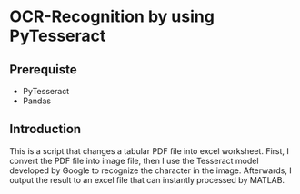 # OCR-Recognition by using PyTesseract

## Prerequiste

* PyTesseract
* Pandas

## Introduction 
This is a script that changes a tabular PDF file into excel worksheet. First, I convert the PDF file into image file, then I use the Tesseract model developed by Google to recognize the character in the image. Afterwards, I output the result to an excel file that can instantly processed by MATLAB.
